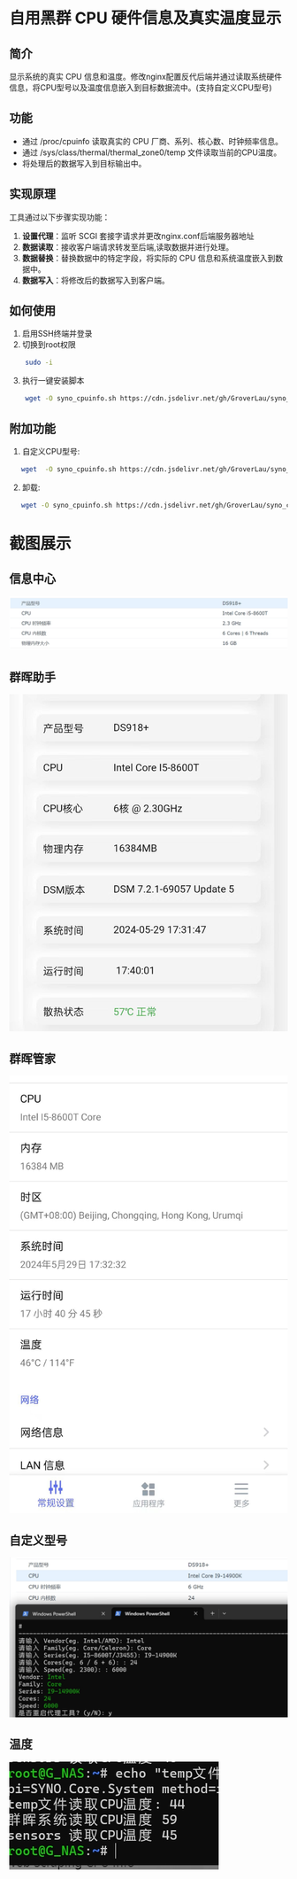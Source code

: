 # 自用黑群 CPU 硬件信息及真实温度显示

## 简介

显示系统的真实 CPU 信息和温度。修改nginx配置反代后端并通过读取系统硬件信息，将CPU型号以及温度信息嵌入到目标数据流中。(支持自定义CPU型号)

## 功能

- 通过 /proc/cpuinfo 读取真实的 CPU 厂商、系列、核心数、时钟频率信息。
- 通过 /sys/class/thermal/thermal_zone0/temp 文件读取当前的CPU温度。
- 将处理后的数据写入到目标输出中。

## 实现原理

工具通过以下步骤实现功能：

1. **设置代理**：监听 SCGI 套接字请求并更改nginx.conf后端服务器地址
1. **数据读取**：接收客户端请求转发至后端,读取数据并进行处理。
3. **数据替换**：替换数据中的特定字段，将实际的 CPU 信息和系统温度嵌入到数据中。
4. **数据写入**：将修改后的数据写入到客户端。

## 如何使用
1. 启用SSH终端并登录
2. 切换到root权限
```bash
    sudo -i
```
3. 执行一键安装脚本
```bash
    wget -O syno_cpuinfo.sh https://cdn.jsdelivr.net/gh/GroverLau/syno_cpuinfo/syno_cpuinfo.sh && bash syno_cpuinfo.sh
```
## 附加功能
1. 自定义CPU型号:
```bash
   wget  -O syno_cpuinfo.sh https://cdn.jsdelivr.net/gh/GroverLau/syno_cpuinfo/syno_cpuinfo.sh && bash syno_cpuinfo.sh edit
```
2. 卸载:
```bash
   wget -O syno_cpuinfo.sh https://cdn.jsdelivr.net/gh/GroverLau/syno_cpuinfo/syno_cpuinfo.sh && bash syno_cpuinfo.sh uninstall
   ```

# 截图展示

## 信息中心
![DSM](img/1.jpg)

## 群晖助手
![群晖助手](img/2.jpg)

## 群晖管家
![群晖管家](img/3.jpg)

## 自定义型号
![自定义型号](img/5.jpg)

## 温度
![不同方式读取温度](img/4.jpg)